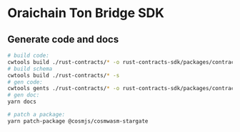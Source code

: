 # Oraichain Ton Bridge SDK

## Generate code and docs

```bash
# build code:
cwtools build ./rust-contracts/* -o rust-contracts-sdk/packages/contracts-build/data
# build schema
cwtools build ./rust-contracts/* -s
# gen code:
cwtools gents ./rust-contracts/* -o rust-contracts-sdk/packages/contracts-sdk/src
# gen doc:
yarn docs

# patch a package:
yarn patch-package @cosmjs/cosmwasm-stargate
```

